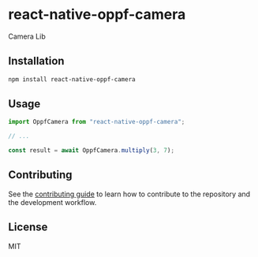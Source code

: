 # react-native-oppf-camera

Camera Lib

## Installation

```sh
npm install react-native-oppf-camera
```

## Usage

```js
import OppfCamera from "react-native-oppf-camera";

// ...

const result = await OppfCamera.multiply(3, 7);
```

## Contributing

See the [contributing guide](CONTRIBUTING.md) to learn how to contribute to the repository and the development workflow.

## License

MIT
